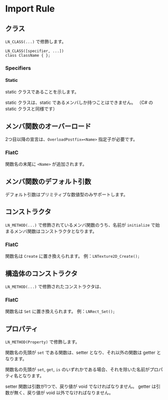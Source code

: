 Import Rule
====================

クラス
--------------------
`LN_CLASS(...)` で修飾します。

```
LN_CLASS([specifier, ...])
class ClassName { };
```

### Specifiers

#### Static
static クラスであることを示します。

static クラスは、static であるメンバしか持つことはできません。
（C# の static クラスと同様です）


メンバ関数のオーバーロード
--------------------
2つ目以降の宣言は、`OverloadPostfix=<Name>` 指定子が必要です。

### FlatC
関数名の末尾に `<Name>` が追加されます。


メンバ関数のデフォルト引数
--------------------
デフォルト引数はプリミティブな数値型のみサポートします。



コンストラクタ
--------------------
`LN_METHOD(...)` で修飾されているメンバ関数のうち、名前が `initialize` で始まるメンバ関数はコンストラクタとなります。

### FlatC
関数名は `Create` に置き換えられます。
例：`LNTexture2D_Create();`

構造体のコンストラクタ
--------------------
`LN_METHOD(...)` で修飾されたコンストラクタは、

### FlatC
関数名は `Set` に置き換えられます。
例：`LNRect_Set();`




プロパティ
--------------------
`LN_METHOD(Property)` で修飾します。

関数名の先頭が `set` である関数は、setter となり、それ以外の関数は getter となります。

関数名の先頭が `set`, `get`, `is` のいずれかである場合、それを除いた名前がプロパティ名となります。

setter 関数は引数が1つで、戻り値が void でなければなりません。
getter は引数が無く、戻り値が void 以外でなければなりません。



